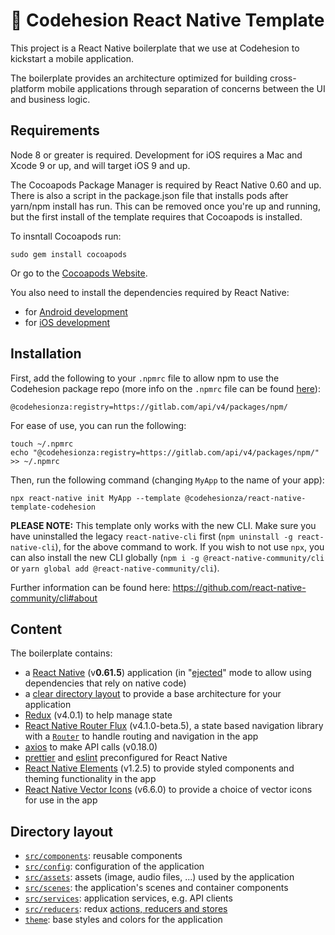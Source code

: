 # :rocket: Codehesion React Native Template
This project is a React Native boilerplate that we use at Codehesion to kickstart a mobile application.

The boilerplate provides an architecture optimized for building cross-platform mobile applications through separation of concerns between the UI and business logic.

## Requirements

Node 8 or greater is required. Development for iOS requires a Mac and Xcode 9 or up, and will target iOS 9 and up.

The Cocoapods Package Manager is required by React Native 0.60 and up. There is also a script in the package.json file that installs pods after yarn/npm install has run. 
This can be removed once you're up and running, but the first install of the template requires that Cocoapods is installed.

To insntall Cocoapods run:
```
sudo gem install cocoapods
```
Or go to the [Cocoapods Website](https://cocoapods.org/).

You also need to install the dependencies required by React Native:

- for [Android development](https://facebook.github.io/react-native/docs/getting-started.html#installing-dependencies-3)
- for [iOS development](https://facebook.github.io/react-native/docs/getting-started.html#installing-dependencies)

## Installation
First, add the following to your `.npmrc` file to allow npm to use the Codehesion package repo (more info on the `.npmrc` file can be found [here](https://docs.npmjs.com/files/npmrc)):
```
@codehesionza:registry=https://gitlab.com/api/v4/packages/npm/
```

For ease of use, you can run the following:
```
touch ~/.npmrc
echo "@codehesionza:registry=https://gitlab.com/api/v4/packages/npm/" >> ~/.npmrc
```

Then, run the following command (changing `MyApp` to the name of your app):
```
npx react-native init MyApp --template @codehesionza/react-native-template-codehesion
```

**PLEASE NOTE:** This template only works with the new CLI. Make sure you have uninstalled the legacy `react-native-cli` first (`npm uninstall -g react-native-cli`), for the above command to work. If you wish to not use `npx`, you can also install the new CLI globally (`npm i -g @react-native-community/cli` or `yarn global add @react-native-community/cli`).

Further information can be found here: https://github.com/react-native-community/cli#about

## Content

The boilerplate contains:

- a [React Native](https://facebook.github.io/react-native/) (v**0.61.5**) application (in "[ejected](https://github.com/react-community/create-react-native-app/blob/master/EJECTING.md)" mode to allow using dependencies that rely on native code)
- a [clear directory layout](#directory-layout) to provide a base architecture for your application
- [Redux](https://redux.js.org/) (v4.0.1) to help manage state
- [React Native Router Flux](https://github.com/aksonov/react-native-router-flux) (v4.1.0-beta.5), a state based navigation library with a [`Router`](template/src/Router.js) to handle routing and navigation in the app
- [axios](https://github.com/axios/axios) to make API calls (v0.18.0)
- [prettier](https://prettier.io/) and [eslint](https://eslint.org/) preconfigured for React Native
- [React Native Elements](https://react-native-elements.github.io/react-native-elements/) (v1.2.5) to provide styled components and theming functionality in the app
- [React Native Vector Icons](https://github.com/oblador/react-native-vector-icons) (v6.6.0) to provide a choice of vector icons for use in the app


## Directory layout

- [`src/components`](template/src/components): reusable components
- [`src/config`](template/src/config.js): configuration of the application
- [`src/assets`](template/assets): assets (image, audio files, ...) used by the application
- [`src/scenes`](template/src/scenes): the application's scenes and container components
- [`src/services`](template/src/services): application services, e.g. API clients
- [`src/reducers`](template/src/reducers): redux [actions, reducers and stores](https://redux.js.org/basics)
- [`theme`](template/theme): base styles and colors for the application
